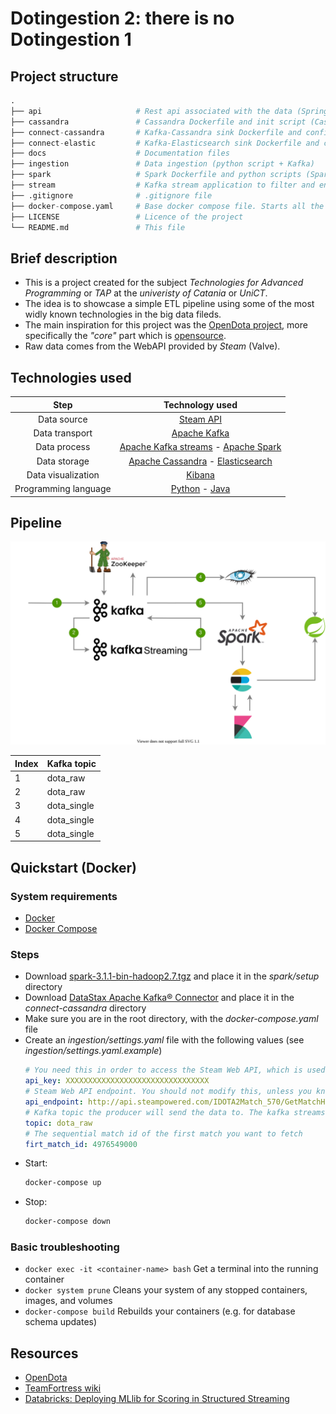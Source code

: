 # Dotingestion 2: there is no Dotingestion 1

## Project structure
```py
.
├── api                     # Rest api associated with the data (Springboot)
├── cassandra               # Cassandra Dockerfile and init script (Cassandra)
├── connect-cassandra       # Kafka-Cassandra sink Dockerfile and configurations (Kafka Connect + Cassandra)
├── connect-elastic         # Kafka-Elasticsearch sink Dockerfile and configurations (Kafka Connect + Elasticsearch)
├── docs                    # Documentation files
├── ingestion               # Data ingestion (python script + Kafka)
├── spark                   # Spark Dockerfile and python scripts (Spark + python script)
├── stream                  # Kafka stream application to filter and enrich the input data (Kafka Stream)
├── .gitignore              # .gitignore file
├── docker-compose.yaml     # Base docker compose file. Starts all the applications
├── LICENSE                 # Licence of the project
└── README.md               # This file
```

## Brief description
- This is a project created for the subject _Technologies for Advanced Programming_ or _TAP_ at the _univeristy of Catania_ or _UniCT_.
- The idea is to showcase a simple ETL pipeline using some of the most widly known technologies in the big data fileds.
- The main inspiration for this project was the [OpenDota project](https://www.opendota.com/), more specifically the _"core"_ part which is [opensource](https://github.com/odota/core).
- Raw data comes from the WebAPI provided by _Steam_ (Valve).

## Technologies used
| Step | Technology used |
| :-: | :-: |
| Data source | [Steam API](http://api.steampowered.com/IDOTA2Match_570/GetMatchHistoryBySequenceNum/V001/) |
| Data transport | [Apache Kafka](https://kafka.apache.org/) |
| Data process | [Apache Kafka streams](https://kafka.apache.org/documentation/streams/) - [Apache Spark](https://spark.apache.org/) |
| Data storage | [Apache Cassandra](https://cassandra.apache.org/) - [Elasticsearch](https://www.elastic.co/enterprise-search) |
| Data visualization | [Kibana](https://www.elastic.co/kibana) |
| Programming language | [Python](https://www.python.org/) - [Java](https://www.java.com/)


## Pipeline
![pipeline](docs/img/Dotingestion2-Pipeline.svg)

| Index | Kafka topic |
| - | - |
| 1 | dota_raw |
| 2 | dota_raw |
| 3 | dota_single |
| 4 | dota_single |
| 5 | dota_single |

## Quickstart (Docker)

### System requirements
- [Docker](https://www.docker.com/get-started)
- [Docker Compose](https://docs.docker.com/compose/install/)

### Steps
- Download [spark-3.1.1-bin-hadoop2.7.tgz](https://www.apache.org/dyn/closer.lua/spark/spark-3.1.1/spark-3.1.1-bin-hadoop2.7.tgz) and place it in the _spark/setup_ directory
- Download [DataStax Apache Kafka® Connector](https://downloads.datastax.com/#akc) and place it in the _connect-cassandra_ directory
- Make sure you are in the root directory, with the _docker-compose.yaml_ file
- Create an _ingestion/settings.yaml_ file with the following values (see _ingestion/settings.yaml.example_)
  ```yaml
  # You need this in order to access the Steam Web API, which is used to fetch basic match data. You can safely use your main account to obtain the API key. You can request an API key here: https://steamcommunity.com/dev/apikey
  api_key: XXXXXXXXXXXXXXXXXXXXXXXXXXXXXXXX
  # Steam Web API endpoint. You should not modify this, unless you know what you are doing
  api_endpoint: http://api.steampowered.com/IDOTA2Match_570/GetMatchHistoryBySequenceNum/V001/?key={}&start_at_match_seq_num={}
  # Kafka topic the producer will send the data to. The kafka streams consumer expects this topic
  topic: dota_raw
  # The sequential match id of the first match you want to fetch
  firt_match_id: 4976549000
  ```
- Start:
  ```bash
  docker-compose up
  ```
- Stop:
  ```bash
  docker-compose down
  ```

### Basic troubleshooting
- `docker exec -it <container-name> bash` Get a terminal into the running container
- `docker system prune` Cleans your system of any stopped containers, images, and volumes
- `docker-compose build` Rebuilds your containers (e.g. for database schema updates)

## Resources
- [OpenDota](https://www.opendota.com/)
- [TeamFortress wiki](https://wiki.teamfortress.com/wiki/WebAPI/GetMatchDetails)
- [Databricks: Deploying MLlib for Scoring in Structured Streaming](https://databricks.com/session/deploying-mllib-for-scoring-in-structured-streaming)